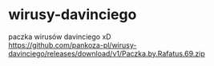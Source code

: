 # wirusy-davinciego
paczka wirusów davinciego xD
<br>
https://github.com/pankoza-pl/wirusy-davinciego/releases/download/v1/Paczka.by.Rafatus.69.zip
